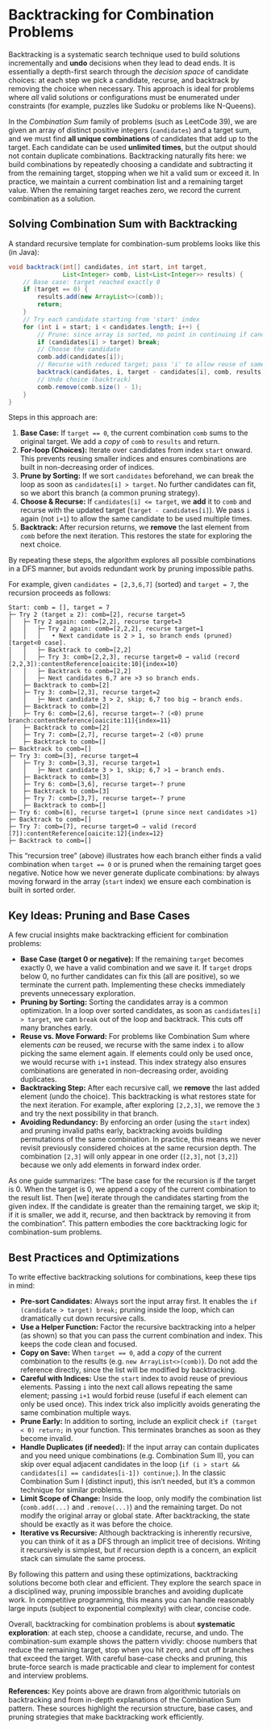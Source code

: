 # Backtracking for Combination Problems

Backtracking is a systematic search technique used to build solutions incrementally and **undo** decisions when they lead to dead ends.  It is essentially a depth-first search through the *decision space* of candidate choices: at each step we pick a candidate, recurse, and backtrack by removing the choice when necessary.  This approach is ideal for problems where *all* valid solutions or configurations must be enumerated under constraints (for example, puzzles like Sudoku or problems like N-Queens).

In the *Combination Sum* family of problems (such as LeetCode 39), we are given an array of distinct positive integers (`candidates`) and a target sum, and we must find **all unique combinations** of candidates that add up to the target.  Each candidate can be used **unlimited times**, but the output should not contain duplicate combinations.  Backtracking naturally fits here: we build combinations by repeatedly choosing a candidate and subtracting it from the remaining target, stopping when we hit a valid sum or exceed it.  In practice, we maintain a current combination list and a remaining target value. When the remaining target reaches zero, we record the current combination as a solution.

## Solving Combination Sum with Backtracking

A standard recursive template for combination-sum problems looks like this (in Java):

```java
void backtrack(int[] candidates, int start, int target, 
               List<Integer> comb, List<List<Integer>> results) {
    // Base case: target reached exactly 0
    if (target == 0) {
        results.add(new ArrayList<>(comb));
        return;
    }
    // Try each candidate starting from 'start' index
    for (int i = start; i < candidates.length; i++) {
        // Prune: since array is sorted, no point in continuing if candidate > target
        if (candidates[i] > target) break;
        // Choose the candidate
        comb.add(candidates[i]);
        // Recurse with reduced target; pass 'i' to allow reuse of same element
        backtrack(candidates, i, target - candidates[i], comb, results);
        // Undo choice (backtrack)
        comb.remove(comb.size() - 1);
    }
}
```

Steps in this approach are:

1. **Base Case:** If `target == 0`, the current combination `comb` sums to the original target.  We add a *copy* of `comb` to `results` and return.
2. **For-loop (Choices):** Iterate over candidates from index `start` onward.  This prevents reusing smaller indices and ensures combinations are built in non-decreasing order of indices.
3. **Prune by Sorting:** If we sort `candidates` beforehand, we can break the loop as soon as `candidates[i] > target`.  No further candidates can fit, so we abort this branch (a common pruning strategy).
4. **Choose & Recurse:** If `candidates[i] <= target`, we **add** it to `comb` and recurse with the updated target (`target - candidates[i]`).  We pass `i` again (not `i+1`) to allow the same candidate to be used multiple times.
5. **Backtrack:** After recursion returns, we **remove** the last element from `comb` before the next iteration.  This restores the state for exploring the next choice.

By repeating these steps, the algorithm explores all possible combinations in a DFS manner, but avoids redundant work by pruning impossible paths.

For example, given `candidates = [2,3,6,7]` (sorted) and `target = 7`, the recursion proceeds as follows:

```text
Start: comb = [], target = 7
├─ Try 2 (target ≥ 2): comb=[2], recurse target=5
│   ├─ Try 2 again: comb=[2,2], recurse target=3
│   │   ├─ Try 2 again: comb=[2,2,2], recurse target=1 
│   │   │   • Next candidate is 2 > 1, so branch ends (pruned) [target<0 case].
│   │   ├─ Backtrack to comb=[2,2]  
│   │   ├─ Try 3: comb=[2,2,3], recurse target=0 → valid (record [2,2,3]):contentReference[oaicite:10]{index=10}  
│   │   ├─ Backtrack to comb=[2,2]
│   │   ├─ Next candidates 6,7 are >3 so branch ends.
│   ├─ Backtrack to comb=[2]  
│   ├─ Try 3: comb=[2,3], recurse target=2 
│   │   ├─ Next candidate 3 > 2, skip; 6,7 too big → branch ends.
│   ├─ Backtrack to comb=[2]
│   ├─ Try 6: comb=[2,6], recurse target=-? (<0) prune branch:contentReference[oaicite:11]{index=11} 
│   ├─ Backtrack to comb=[2]
│   ├─ Try 7: comb=[2,7], recurse target=-2 (<0) prune
│   ├─ Backtrack to comb=[]
├─ Backtrack to comb=[]
├─ Try 3: comb=[3], recurse target=4
│   ├─ Try 3: comb=[3,3], recurse target=1 
│   │   ├─ Next candidate 3 > 1, skip; 6,7 >1 → branch ends.
│   ├─ Backtrack to comb=[3]
│   ├─ Try 6: comb=[3,6], recurse target=-? prune
│   ├─ Backtrack to comb=[3]
│   ├─ Try 7: comb=[3,7], recurse target=-? prune
│   ├─ Backtrack to comb=[]
├─ Try 6: comb=[6], recurse target=1 (prune since next candidates >1) 
├─ Backtrack to comb=[]
├─ Try 7: comb=[7], recurse target=0 → valid (record [7]):contentReference[oaicite:12]{index=12}
├─ Backtrack to comb=[]
```

This “recursion tree” (above) illustrates how each branch either finds a valid combination when `target == 0` or is pruned when the remaining target goes negative.  Notice how we never generate duplicate combinations: by always moving forward in the array (`start` index) we ensure each combination is built in sorted order.

## Key Ideas: Pruning and Base Cases

A few crucial insights make backtracking efficient for combination problems:

* **Base Case (target 0 or negative):** If the remaining `target` becomes exactly 0, we have a valid combination and we save it. If `target` drops below 0, no further candidates can fix this (all are positive), so we terminate the current path. Implementing these checks immediately prevents unnecessary exploration.
* **Pruning by Sorting:** Sorting the candidates array is a common optimization. In a loop over sorted candidates, as soon as `candidates[i] > target`, we can `break` out of the loop and backtrack.  This cuts off many branches early.
* **Reuse vs. Move Forward:** For problems like Combination Sum where elements *can* be reused, we recurse with the same index `i` to allow picking the same element again.  If elements could only be used once, we would recurse with `i+1` instead.  This index strategy also ensures combinations are generated in non-decreasing order, avoiding duplicates.
* **Backtracking Step:** After each recursive call, we **remove** the last added element (undo the choice).  This backtracking is what restores state for the next iteration. For example, after exploring `[2,2,3]`, we remove the `3` and try the next possibility in that branch.
* **Avoiding Redundancy:** By enforcing an order (using the `start` index) and pruning invalid paths early, backtracking avoids building permutations of the same combination.  In practice, this means we never revisit previously considered choices at the same recursion depth. The combination `[2,3]` will only appear in one order (`[2,3]`, not `[3,2]`) because we only add elements in forward index order.

As one guide summarizes: “The base case for the recursion is if the target is 0. When the target is 0, we append a copy of the current combination to the result list. Then \[we] iterate through the candidates starting from the given index. If the candidate is greater than the remaining target, we skip it; if it is smaller, we add it, recurse, and then backtrack by removing it from the combination”. This pattern embodies the core backtracking logic for combination-sum problems.

## Best Practices and Optimizations

To write effective backtracking solutions for combinations, keep these tips in mind:

* **Pre-sort Candidates:** Always sort the input array first.  It enables the `if (candidate > target) break;` pruning inside the loop, which can dramatically cut down recursive calls.
* **Use a Helper Function:** Factor the recursive backtracking into a helper (as shown) so that you can pass the current combination and index. This keeps the code clean and focused.
* **Copy on Save:** When `target == 0`, add a *copy* of the current combination to the results (e.g. `new ArrayList<>(comb)`).  Do not add the reference directly, since the list will be modified by backtracking.
* **Careful with Indices:** Use the `start` index to avoid reuse of previous elements.  Passing `i` into the next call allows repeating the same element; passing `i+1` would forbid reuse (useful if each element can only be used once).  This index trick also implicitly avoids generating the same combination multiple ways.
* **Prune Early:** In addition to sorting, include an explicit check `if (target < 0) return;` in your function.  This terminates branches as soon as they become invalid.
* **Handle Duplicates (if needed):** If the input array can contain duplicates and you need unique combinations (e.g. Combination Sum II), you can skip over equal adjacent candidates in the loop (`if (i > start && candidates[i] == candidates[i-1]) continue;`).  In the classic Combination Sum I (distinct input), this isn’t needed, but it’s a common technique for similar problems.
* **Limit Scope of Change:** Inside the loop, only modify the combination list (`comb.add(...)` and `.remove(...)`) and the remaining target. Do not modify the original array or global state. After backtracking, the state should be exactly as it was before the choice.
* **Iterative vs Recursive:** Although backtracking is inherently recursive, you can think of it as a DFS through an implicit tree of decisions. Writing it recursively is simplest, but if recursion depth is a concern, an explicit stack can simulate the same process.

By following this pattern and using these optimizations, backtracking solutions become both clear and efficient. They explore the search space in a disciplined way, pruning impossible branches and avoiding duplicate work. In competitive programming, this means you can handle reasonably large inputs (subject to exponential complexity) with clear, concise code.

Overall, backtracking for combination problems is about **systematic exploration**: at each step, choose a candidate, recurse, and undo.  The combination-sum example shows the pattern vividly: choose numbers that reduce the remaining target, stop when you hit zero, and cut off branches that exceed the target.  With careful base-case checks and pruning, this brute-force search is made practicable and clear to implement for contest and interview problems.

**References:** Key points above are drawn from algorithmic tutorials on backtracking and from in-depth explanations of the Combination Sum pattern. These sources highlight the recursion structure, base cases, and pruning strategies that make backtracking work efficiently.
